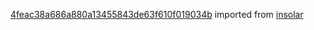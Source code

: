 [4feac38a686a880a13455843de63f610f019034b](https://github.com/insolar/insolar/commit/4feac38a686a880a13455843de63f610f019034b) imported from [insolar](https://github.com/insolar/insolar)
